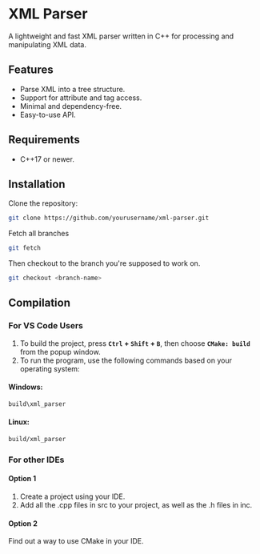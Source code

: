 # XML Parser

A lightweight and fast XML parser written in C++ for processing and manipulating XML data.

## Features
- Parse XML into a tree structure.
- Support for attribute and tag access.
- Minimal and dependency-free.
- Easy-to-use API.

## Requirements
- C++17 or newer.

## Installation
Clone the repository:
   ```bash
   git clone https://github.com/yourusername/xml-parser.git
   ```
Fetch all branches
   ```bash
   git fetch
   ```

Then checkout to the branch you're supposed to work on.
   ```bash
   git checkout <branch-name>
   ```

## Compilation

### For VS Code Users

1. To build the project, press **`Ctrl` + `Shift` + `B`**, then choose **`CMake: build`** from the popup window.
2. To run the program, use the following commands based on your operating system:

#### Windows:
```bash
build\xml_parser
```

#### Linux:
```bash
build/xml_parser
```

### For other IDEs
#### Option 1
1. Create a project using your IDE.
2. Add all the .cpp files in src to your project, as well as the .h files in inc.

#### Option 2
Find out a way to use CMake in your IDE.
